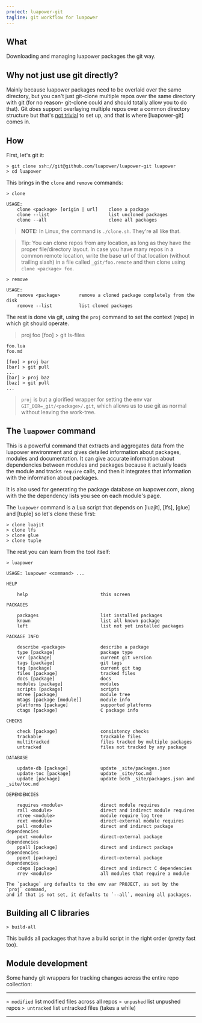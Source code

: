 ```yaml
---
project: luapower-git
tagline: git workflow for luapower
---
```


## What

Downloading and managing luapower packages the git way.

## Why not just use git directly?

Mainly because luapower packages need to be overlaid over the same directory, but you can't just git-clone multiple
repos over the same directory with git (for no reason- git-clone could and should totally allow you to do that).
Git _does_ support overlaying multiple repos over a common directory structure but that's [not trivial][clone.cmd]
to set up, and that is where [luapower-git] comes in.

## How

First, let's git it:

	> git clone ssh://git@github.com/luapower/luapower-git luapower
	> cd luapower

This brings in the `clone` and `remove` commands:

	> clone

	USAGE:
		clone <package> [origin | url]    clone a package
		clone --list                      list uncloned packages
		clone --all                       clone all packages

> __NOTE:__ In Linux, the command is `./clone.sh`. They're all like that.

> Tip: You can clone repos from any location, as long as they have the proper file/directory layout.
In case you have many repos in a common remote location, write the base url of that location
(without trailing slash) in a file called `_git/foo.remote` and then clone using `clone <package> foo`.

	> remove

	USAGE:
		remove <package>       remove a cloned package completely from the disk
		remove --list          list cloned packages

The rest is done via git, using the `proj` command to set the context (repo) in which git should operate.

   > proj foo
	[foo] > git ls-files

	foo.lua
	foo.md

	[foo] > proj bar
	[bar] > git pull
	...
	[bar] > proj baz
	[baz] > git pull
	...

> `proj` is but a glorified wrapper for setting the env var `GIT_DIR=_git/<package>/.git`, which allows us to use
git as normal without leaving the work-tree.

## The `luapower` command

This is a powerful command that extracts and aggregates data from the luapower environment and gives
detailed information about packages, modules and documentation. It can give accurate information about dependencies
between modules and packages because it actually loads the module and tracks `require` calls, and then it
integrates that information with the information about packages.

It is also used for generating the package database on luapower.com, along with the the dependency lists
you see on each module's page.

The `luapower` command is a Lua script that depends on [luajit], [lfs], [glue] and [tuple] so let's clone these first:

	> clone luajit
	> clone lfs
	> clone glue
	> clone tuple

The rest you can learn from the tool itself:

	> luapower

	USAGE: luapower <command> ...

	HELP

		help                           this screen

	PACKAGES

		packages                       list installed packages
		known                          list all known package
		left                           list not yet installed packages

	PACKAGE INFO

		describe <package>             describe a package
		type [package]                 package type
		ver [package]                  current git version
		tags [package]                 git tags
		tag [package]                  current git tag
		files [package]                tracked files
		docs [package]                 docs
		modules [package]              modules
		scripts [package]              scripts
		mtree [package]                module tree
		mtags [package [module]]       module info
		platforms [package]            supported platforms
		ctags [package]                C package info

	CHECKS

		check [package]                consistency checks
		trackable                      trackable files
		multitracked                   files tracked by multiple packages
		untracked                      files not tracked by any package

	DATABASE

		update-db [package]            update _site/packages.json
		update-toc [package]           update _site/toc.md
		update [package]               update both _site/packages.json and _site/toc.md

	DEPENDENCIES

		requires <module>              direct module requires
		rall <module>                  direct and indirect module requires
		rtree <module>                 module require log tree
		rext <module>                  direct-external module requires
		pall <module>                  direct and indirect package dependencies
		pext <module>                  direct-external package dependencies
		ppall [package]                direct and indirect package dependencies
		ppext [package]                direct-external package dependencies
		cdeps [package]                direct and indirect C dependencies
		rrev <module>                  all modules that require a module

	The `package` arg defaults to the env var PROJECT, as set by the `proj` command,
	and if that is not set, it defaults to `--all`, meaning all packages.


## Building all C libraries

	> build-all

This builds all packages that have a build script in the right order (pretty fast too).

## Module development

Some handy git wrappers for tracking changes across the entire repo collection:

---------------------- ------------------------------------------------
`> modified`           list modified files across all repos
`> unpushed`           list unpushed repos
`> untracked`          list untracked files (takes a while)
---------------------- ------------------------------------------------


[clone.cmd]:   http://github.com/luapower/luapower-git/blob/master/clone.cmd
